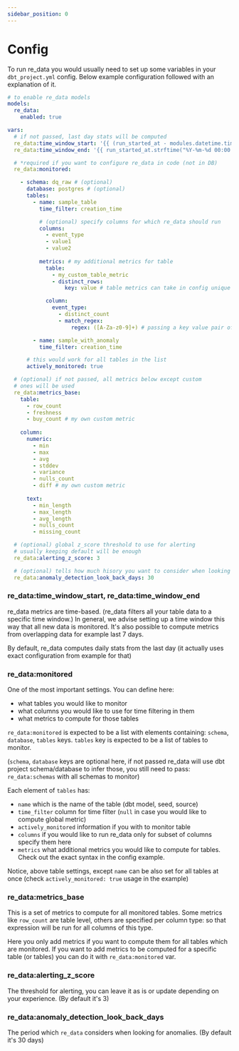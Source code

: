 ```yaml
---
sidebar_position: 0
---
```


# Config

To run re_data you would usually need to set up some variables in your `dbt_project.yml` config. Below example configuration followed with an explanation of it.

```yml dbt_project.yml
# to enable re_data models
models:
  re_data:
    enabled: true

vars:
  # if not passed, last day stats will be computed
  re_data:time_window_start: '{{ (run_started_at - modules.datetime.timedelta(1)).strftime("%Y-%m-%d 00:00:00") }}'
  re_data:time_window_end: '{{ run_started_at.strftime("%Y-%m-%d 00:00:00") }}'

  # *required if you want to configure re_data in code (not in DB)
  re_data:monitored:

    - schema: dq_raw # (optional)
      database: postgres # (optional)
      tables:
        - name: sample_table
          time_filter: creation_time

          # (optional) specify columns for which re_data should run
          columns:
            - event_type
            - value1
            - value2
          
          metrics: # my additional metrics for table
            table:
              - my_custom_table_metric
              - distinct_rows:
                  key: value # table metrics can take in config unique to it.

            column:
              event_type:
                - distinct_count
                - match_regex:
                    regex: ([A-Za-z0-9]+) # passing a key value pair of config to a column metric.

        - name: sample_with_anomaly
          time_filter: creation_time

      # this would work for all tables in the list
      actively_monitored: true

  # (optional) if not passed, all metrics below except custom 
  # ones will be used
  re_data:metrics_base:
    table:
      - row_count
      - freshness
      - buy_count # my own custom metric
      
    column:
      numeric:
        - min
        - max
        - avg
        - stddev
        - variance
        - nulls_count
        - diff # my own custom metric
        
      text:
        - min_length
        - max_length
        - avg_length
        - nulls_count
        - missing_count

  # (optional) global z_score threshold to use for alerting
  # usually keeping default will be enough
  re_data:alerting_z_score: 3

  # (optional) tells how much hisory you want to consider when looking for anomalies
  re_data:anomaly_detection_look_back_days: 30
```

### re_data:time_window_start, re_data:time_window_end

re_data metrics are time-based. (re_data filters all your table data to a specific time window.)
In general, we advise setting up a time window this way that all new data is monitored.
It's also possible to compute metrics from overlapping data for example last 7 days.

By default, re_data computes daily stats from the last day (it actually uses exact configuration from example for that)

### re_data:monitored

One of the most important settings. You can define here:
  - what tables you would like to monitor
  - what columns you would like to use for time filtering in them
  - what metrics to compute for those tables

`re_data:monitored` is expected to be a list with elements containing: `schema`, `database`, ``tables`` keys.
`tables` key is expected to be a list of tables to monitor.

(`schema`, `database` keys are optional here, if not passed re_data will use dbt project schema/database to infer those, you still need to pass: `re_data:schemas` with all schemas to monitor)

Each element of `tables` has:
  - `name` which is the name of the table (dbt model, seed, source)  
  - `time_filter` column for time filter (`null` in case you would like to compute global metric)
  - `actively_monitored` information if you with to monitor table
  - `columns` if you would like to run re_data only for subset of columns specify them here
  - `metrics` what additional metrics you would like to compute for tables. Check out the exact syntax in the config example.

Notice, above table settings, except `name` can be also set for all 
tables at once (check `actively_monitored: true` usage in the example)

### re_data:metrics_base

This is a set of metrics to compute for all monitored tables.
Some metrics like `row_count` are table level, others are specified
per column type: so that expression will be run for all columns of this type.

Here you only add metrics if you want to compute them for all tables which are monitored. If you want to add metrics to be computed for a specific table (or tables) you can do it with `re_data:monitored` var.

### re_data:alerting_z_score

The threshold for alerting, you can leave it as is or update depending on your experience.  (By default it's 3)


### re_data:anomaly_detection_look_back_days

The period which `re_data` considers when looking for anomalies. (By default it's 30 days)
